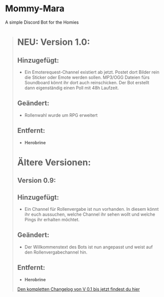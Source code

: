 # Mommy-Mara
A simple Discord Bot for the Homies

> # NEU: Version 1.0:
> 
> ## Hinzugefügt:
> * Ein Emoterequest-Channel existiert ab jetzt. Postet dort Bilder rein die Sticker oder Emote werden sollen. MP3/OGG Dateien fürs Soundboard könnt ihr dort auch reinschicken. Der Bot erstellt dann eigenständig einen Poll mit 48h Laufzeit.
> 
> ## Geändert:
> * Rollenwahl wurde um RPG erweitert
> 
> ## Entfernt:
> * **Herobrine**
> 
> # Ältere Versionen:
> 
> ## Version 0.9:
> 
> ## Hinzugefügt:
> * Ein Channel für Rollenvergabe ist nun vorhanden. In diesem könnt ihr euch aussuchen, welche Channel ihr sehen wollt und welche Pings ihr erhalten möchtet.
> 
> ## Geändert:
> * Der Willkommenstext des Bots ist nun angepasst und weist auf den Rollenvergabechannel hin.
> 
> ## Entfernt:
> * **Herobrine**
> 
> [Den kompletten Changelog von V 0.1 bis jetzt findest du hier](<https://github.com/LonelyChimo302/Vexgod-Discord-Bot>)